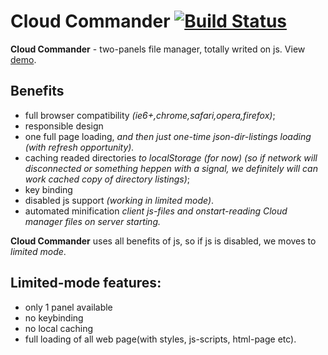 Cloud Commander [![Build Status](https://secure.travis-ci.org/coderaiser/cloudcmd.png?branch=master)](http://travis-ci.org/coderaiser/cloudcmd)
=============== 
**Cloud Commander** - two-panels file manager, totally writed on js.
View [demo](http://cloudcmd.cloudfoundry.com/ "demo").

Benefits
---------------
- full browser compatibility *(ie6+,chrome,safari,opera,firefox)*;
- responsible design
- one full page loading, *and then just one-time json-dir-listings loading
(with refresh opportunity).*
- caching readed directories *to localStorage (for now)
(so if network will disconnected or something heppen with a signal, we
definitely will can work cached copy of directory listings)*;
- key binding
- disabled js support *(working in limited mode)*.
- automated minification *client js-files and onstart-reading Cloud manager files on server starting.*

**Cloud Commander** uses all benefits of js, so if js is disabled,
we moves to *limited mode*.

Limited-mode features:
---------------
- only 1 panel available
- no keybinding
- no local caching
- full loading of all web page(with styles, js-scripts, html-page etc).